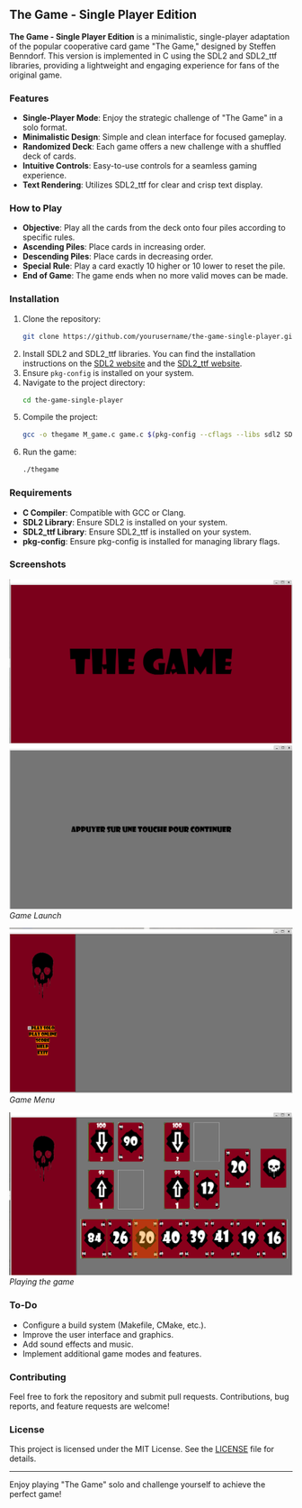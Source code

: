 ## The Game - Single Player Edition

**The Game - Single Player Edition** is a minimalistic, single-player adaptation of the popular cooperative card game "The Game," designed by Steffen Benndorf. This version is implemented in C using the SDL2 and SDL2_ttf libraries, providing a lightweight and engaging experience for fans of the original game.

### Features
- **Single-Player Mode**: Enjoy the strategic challenge of "The Game" in a solo format.
- **Minimalistic Design**: Simple and clean interface for focused gameplay.
- **Randomized Deck**: Each game offers a new challenge with a shuffled deck of cards.
- **Intuitive Controls**: Easy-to-use controls for a seamless gaming experience.
- **Text Rendering**: Utilizes SDL2_ttf for clear and crisp text display.

### How to Play
- **Objective**: Play all the cards from the deck onto four piles according to specific rules.
- **Ascending Piles**: Place cards in increasing order.
- **Descending Piles**: Place cards in decreasing order.
- **Special Rule**: Play a card exactly 10 higher or 10 lower to reset the pile.
- **End of Game**: The game ends when no more valid moves can be made.

### Installation
1. Clone the repository:
   ```sh
   git clone https://github.com/yourusername/the-game-single-player.git
   ```
2. Install SDL2 and SDL2_ttf libraries. You can find the installation instructions on the [SDL2 website](https://www.libsdl.org/download-2.0.php) and the [SDL2_ttf website](https://www.libsdl.org/projects/SDL_ttf/).
3. Ensure `pkg-config` is installed on your system.
4. Navigate to the project directory:
   ```sh
   cd the-game-single-player
   ```
5. Compile the project:
   ```sh
   gcc -o thegame M_game.c game.c $(pkg-config --cflags --libs sdl2 SDL2_ttf)
   ```
6. Run the game:
   ```sh
   ./thegame
   ```

### Requirements
- **C Compiler**: Compatible with GCC or Clang.
- **SDL2 Library**: Ensure SDL2 is installed on your system.
- **SDL2_ttf Library**: Ensure SDL2_ttf is installed on your system.
- **pkg-config**: Ensure pkg-config is installed for managing library flags.

### Screenshots
![Screenshot 1](screenshots/initial_animation.png)
![Screenshot 2](screenshots/wait_screen.png)
*Game Launch*

![Screenshot 3](screenshots/home.png)
*Game Menu*

![Screenshot 4](screenshots/playing.png)
*Playing the game*

### To-Do
- Configure a build system (Makefile, CMake, etc.).
- Improve the user interface and graphics.
- Add sound effects and music.
- Implement additional game modes and features.

### Contributing
Feel free to fork the repository and submit pull requests. Contributions, bug reports, and feature requests are welcome!

### License
This project is licensed under the MIT License. See the [LICENSE](LICENSE) file for details.

---

Enjoy playing "The Game" solo and challenge yourself to achieve the perfect game!

